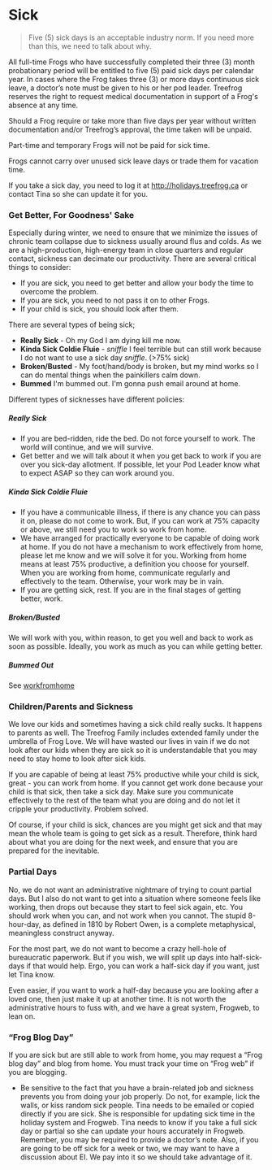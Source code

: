 # Sick

> Five (5) sick days is an acceptable industry norm. If you need more than this, we need to talk about why.

All full-time Frogs who have successfully completed their three (3) month probationary period will be entitled to five (5) paid sick days per calendar year. In cases where the Frog takes three (3) or more days continuous sick leave, a doctor’s note must be given to his or her pod leader. Treefrog reserves the right to request medical documentation in support of a Frog's absence at any time.

Should a Frog require or take more than five days per year without written documentation and/or Treefrog’s approval, the time taken will be unpaid.

Part-time and temporary Frogs will not be paid for sick time.

Frogs cannot carry over unused sick leave days or trade them for vacation time.

If you take a sick day, you need to log it at http://holidays.treefrog.ca or contact Tina so she can update it for you.


### Get Better, For Goodness' Sake

Especially during winter, we need to ensure that we minimize the issues of chronic team collapse due to sickness usually around flus and colds. As we are a high-production, high-energy team in close quarters and regular contact, sickness can decimate our productivity. There are several critical things to consider:

- If you are sick, you need to get better and allow your body the time to overcome the problem.
- If you are sick, you need to not pass it on to other Frogs.
- If your child is sick, you should look after them.

There are several types of being sick;

- **Really Sick** - Oh my God I am dying kill me now.
- **Kinda Sick Coldie Fluie** - *sniffle* I feel terrible but can still work because I do not want to use a sick day *sniffle*. (>75% sick)
- **Broken/Busted** - My foot/hand/body is broken, but my mind works so I can do mental things when the painkillers calm down.
- **Bummed** I'm bummed out. I'm gonna push email around at home.

Different types of sicknesses have different policies:

##### Really Sick

- If you are bed-ridden, ride the bed. Do not force yourself to work. The world will continue, and we will survive.
- Get better and we will talk about it when you get back to work if you are over you sick-day allotment. If possible, let your Pod Leader know what to expect ASAP so they can work around you.

##### Kinda Sick Coldie Fluie

- If you have a communicable illness, if there is any chance you can pass it on, please do not come to work. But, if you can work at 75% capacity or above, we still need you to work so work from home.
- We have arranged for practically everyone to be capable of doing work at home. If you do not have a mechanism to work effectively from home, please let me know and we will solve it for you. Working from home means at least 75% productive, a definition you choose for yourself. When you are working from home, communicate regularly and effectively to the team. Otherwise, your work may be in vain.
- If you are getting sick, rest. If you are in the final stages of getting better, work.

##### Broken/Busted

We will work with you, within reason, to get you well and back to work as soon as possible. Ideally, you work as much as you can while getting better.

##### Bummed Out

See [workfromhome](manual/workfromhome)

### Children/Parents and Sickness

We love our kids and sometimes having a sick child really sucks. It happens to parents as well. The Treefrog Family includes extended family under the umbrella of Frog Love. We will have wasted our lives in vain if we do not look after our kids when they are sick so it is understandable that you may need to stay home to look after sick kids.

If you are capable of being at least 75% productive while your child is sick, great - you can work from home. If you cannot get work done because your child is that sick, then take a sick day. Make sure you communicate effectively to the rest of the team what you are doing and do not let it cripple your productivity. Problem solved.

Of course, if your child is sick, chances are you might get sick and that may mean the whole team is going to get sick as a result. Therefore, think hard about what you are doing for the next week, and ensure that you are prepared for the inevitable.

### Partial Days

No, we do not want an administrative nightmare of trying to count partial days. But I also do not want to get into a situation where someone feels like working, then drops out because they start to feel sick again, etc. You should work when you can, and not work when you cannot. The stupid 8-hour-day, as defined in 1810 by Robert Owen, is a complete metaphysical, meaningless construct anyway.

For the most part, we do not want to become a crazy hell-hole of bureaucratic paperwork. But if you wish, we will split up days into half-sick-days if that would help. Ergo, you can work a half-sick day if you want, just let Tina know.

Even easier, if you want to work a half-day because you are looking after a loved one, then just make it up at another time. It is not worth the administrative hours to fuss with, and we have a great system, Frogweb, to lean on.


### “Frog Blog Day”

If you are sick but are still able to work from home, you may request a “Frog blog day” and blog from home. You must track your time on “Frog web” if you are blogging.

* Be sensitive to the fact that you have a brain-related job and sickness prevents you from doing your job properly. Do not, for example, lick the walls, or kiss random sick people. Tina needs to be emailed or copied directly if you are sick. She is responsible for updating sick time in the holiday system and Frogweb. Tina needs to know if you take a full sick day or partial so she can update your hours accurately in Frogweb. Remember, you may be required to provide a doctor’s note. Also, if you are going to be off sick for a week or two, we may want to have a discussion about EI. We pay into it so we should take advantage of it.
